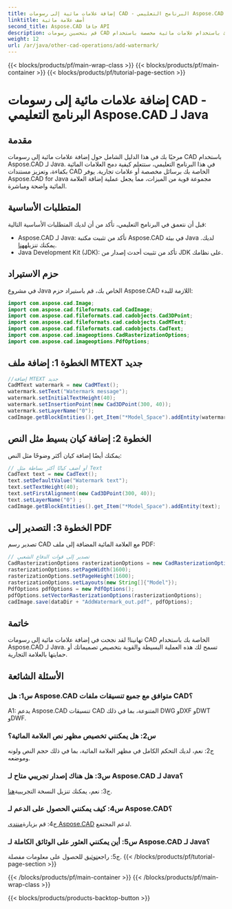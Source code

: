 ```yaml
---
title: إضافة علامات مائية إلى رسومات CAD - البرنامج التعليمي Aspose.CAD لـ Java
linktitle: أضف علامة مائية
second_title: Aspose.CAD جافا API
description: قم بتحسين رسومات CAD الخاصة بك باستخدام علامات مائية مخصصة باستخدام Aspose.CAD لـ Java. اتبع دليلنا خطوة بخطوة للتكامل السلس.
weight: 12
url: /ar/java/other-cad-operations/add-watermark/
---
```


{{< blocks/products/pf/main-wrap-class >}}
{{< blocks/products/pf/main-container >}}
{{< blocks/products/pf/tutorial-page-section >}}

# إضافة علامات مائية إلى رسومات CAD - البرنامج التعليمي Aspose.CAD لـ Java

## مقدمة

مرحبًا بك في هذا الدليل الشامل حول إضافة علامات مائية إلى رسومات CAD باستخدام Aspose.CAD لـ Java. في هذا البرنامج التعليمي، ستتعلم كيفية دمج العلامات المائية بكفاءة، وتعزيز مستندات CAD الخاصة بك برسائل مخصصة أو علامات تجارية. يوفر Aspose.CAD for Java مجموعة قوية من الميزات، مما يجعل عملية إضافة العلامة المائية واضحة ومباشرة.

## المتطلبات الأساسية

قبل أن نتعمق في البرنامج التعليمي، تأكد من أن لديك المتطلبات الأساسية التالية:

-  Aspose.CAD لـ Java: تأكد من تثبيت مكتبة Aspose.CAD في بيئة Java لديك. يمكنك تنزيله[هنا](https://releases.aspose.com/cad/java/).
- Java Development Kit (JDK): تأكد من تثبيت أحدث إصدار من JDK على نظامك.

## حزم الاستيراد

في مشروع Java الخاص بك، قم باستيراد حزم Aspose.CAD اللازمة للبدء:

```java
import com.aspose.cad.Image;
import com.aspose.cad.fileformats.cad.CadImage;
import com.aspose.cad.fileformats.cad.cadobjects.Cad3DPoint;
import com.aspose.cad.fileformats.cad.cadobjects.CadMText;
import com.aspose.cad.fileformats.cad.cadobjects.CadText;
import com.aspose.cad.imageoptions.CadRasterizationOptions;
import com.aspose.cad.imageoptions.PdfOptions;
```

## الخطوة 1: إضافة ملف MTEXT جديد

```java
//إضافة MTEXT جديد
CadMText watermark = new CadMText();
watermark.setText("Watermark message");
watermark.setInitialTextHeight(40);
watermark.setInsertionPoint(new Cad3DPoint(300, 40));
watermark.setLayerName("0");
cadImage.getBlockEntities().get_Item("*Model_Space").addEntity(watermark);
```

## الخطوة 2: إضافة كيان بسيط مثل النص

يمكنك أيضًا إضافة كيان أكثر وضوحًا مثل النص:

```java
// أو أضف كيانًا أكثر بساطة مثل Text
CadText text = new CadText();
text.setDefaultValue("Watermark text");
text.setTextHeight(40);
text.setFirstAlignment(new Cad3DPoint(300, 40));
text.setLayerName("0") ;
cadImage.getBlockEntities().get_Item("*Model_Space").addEntity(text);
```

## الخطوة 3: التصدير إلى PDF

تصدير رسم CAD مع العلامة المائية المضافة إلى ملف PDF:

```java
// تصدير إلى قوات الدفاع الشعبي
CadRasterizationOptions rasterizationOptions = new CadRasterizationOptions();
rasterizationOptions.setPageWidth(1600);
rasterizationOptions.setPageHeight(1600);
rasterizationOptions.setLayouts(new String[]{"Model"});
PdfOptions pdfOptions = new PdfOptions();
pdfOptions.setVectorRasterizationOptions(rasterizationOptions);
cadImage.save(dataDir + "AddWatermark_out.pdf", pdfOptions);

```

## خاتمة

تهانينا! لقد نجحت في إضافة علامات مائية إلى رسومات CAD الخاصة بك باستخدام Aspose.CAD لـ Java. تسمح لك هذه العملية البسيطة والقوية بتخصيص تصميماتك أو حمايتها بالعلامة التجارية.

## الأسئلة الشائعة

### س1: هل Aspose.CAD متوافق مع جميع تنسيقات ملفات CAD؟

A1: يدعم Aspose.CAD تنسيقات CAD المتنوعة، بما في ذلك DWG وDXF وDWT وDWF.

### س2: هل يمكنني تخصيص مظهر نص العلامة المائية؟

ج2: نعم، لديك التحكم الكامل في مظهر العلامة المائية، بما في ذلك حجم النص ولونه وموضعه.

### س3: هل هناك إصدار تجريبي متاح لـ Aspose.CAD لـ Java؟

 ج3: نعم، يمكنك تنزيل النسخة التجريبية[هنا](https://releases.aspose.com/).

### س4: كيف يمكنني الحصول على الدعم لـ Aspose.CAD؟

 ج4: قم بزيارة[منتدى Aspose.CAD](https://forum.aspose.com/c/cad/19) لدعم المجتمع.

### س5: أين يمكنني العثور على الوثائق الكاملة لـ Aspose.CAD لـ Java؟

 ج5: راجع[توثيق](https://reference.aspose.com/cad/java/) للحصول على معلومات مفصلة.
{{< /blocks/products/pf/tutorial-page-section >}}

{{< /blocks/products/pf/main-container >}}
{{< /blocks/products/pf/main-wrap-class >}}

{{< blocks/products/products-backtop-button >}}
